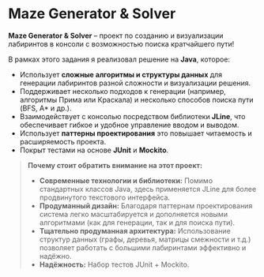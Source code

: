 # Maze Generator & Solver

**Maze Generator & Solver** – проект по созданию и визуализации лабиринтов в консоли с возможностью поиска кратчайшего пути!  

В рамках этого задания я реализовал решение на **Java**, которое:
- Использует **сложные алгоритмы и структуры данных** для генерации лабиринтов разной сложности и визуализации решения.
- Поддерживает несколько подходов к генерации (например, алгоритмы Прима или Краскала) и несколько способов поиска пути (BFS, A* и др.).
- Взаимодействует с консолью посредством библиотеки **JLine**, что обеспечивает гибкое и удобное управление вводом и выводом.
- Использует **паттерны проектирования** это повышает читаемость и расширяемость проекта.
- Покрыт тестами на основе **JUnit** и **Mockito**.

> **Почему стоит обратить внимание на этот проект:**
> - **Современные технологии и библиотеки:** Помимо стандартных классов Java, здесь применяется JLine для более продвинутого текстового интерфейса.
> - **Продуманный дизайн:** Благодаря паттернам проектирования система легко масштабируется и дополняется новыми алгоритмами (как для генерации, так и для поиска пути).
> - **Тщательно продуманная архитектура:** Использование структур данных (графы, деревья, матрицы смежности и т.д.) позволяет работать с большими лабиринтами эффективно и надёжно.
> - **Надёжность:** Набор тестов JUnit + Mockito.

